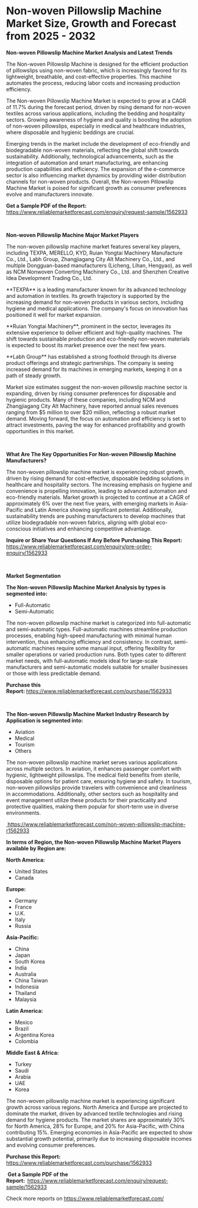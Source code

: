 <p><h1>Non-woven Pillowslip Machine Market Size, Growth and Forecast from 2025 - 2032</h1></p><p><strong>Non-woven Pillowslip Machine Market Analysis and Latest Trends</strong></p>
<p><p>The Non-woven Pillowslip Machine is designed for the efficient production of pillowslips using non-woven fabric, which is increasingly favored for its lightweight, breathable, and cost-effective properties. This machine automates the process, reducing labor costs and increasing production efficiency.</p><p>The Non-woven Pillowslip Machine Market is expected to grow at a CAGR of 11.7% during the forecast period, driven by rising demand for non-woven textiles across various applications, including the bedding and hospitality sectors. Growing awareness of hygiene and quality is boosting the adoption of non-woven pillowslips, especially in medical and healthcare industries, where disposable and hygienic beddings are crucial.</p><p>Emerging trends in the market include the development of eco-friendly and biodegradable non-woven materials, reflecting the global shift towards sustainability. Additionally, technological advancements, such as the integration of automation and smart manufacturing, are enhancing production capabilities and efficiency. The expansion of the e-commerce sector is also influencing market dynamics by providing wider distribution channels for non-woven products. Overall, the Non-woven Pillowslip Machine Market is poised for significant growth as consumer preferences evolve and manufacturers innovate.</p></p>
<p><strong>Get a Sample PDF of the Report:&nbsp;</strong> <a href="https://www.reliablemarketforecast.com/enquiry/request-sample/1562933?utm_campaign=2750&utm_medium=2&utm_source=Github&utm_content=ia&utm_term=11042025&utm_id=non-woven-pillowslip-machine">https://www.reliablemarketforecast.com/enquiry/request-sample/1562933</a></p>
<p>&nbsp;</p>
<p><strong>Non-woven Pillowslip Machine Major Market Players</strong></p>
<p><p>The non-woven pillowslip machine market features several key players, including TEXPA, MERELLO, KYD, Ruian Yongtai Machinery Manufacture Co., Ltd., Labh Group, Zhangjiagang City Alt Machinery Co., Ltd., and multiple Dongguan-based manufacturers (Licheng, Lihan, Hengyao), as well as NCM Nonwoven Converting Machinery Co., Ltd. and Shenzhen Creative Idea Development Trading Co., Ltd. </p><p>**TEXPA** is a leading manufacturer known for its advanced technology and automation in textiles. Its growth trajectory is supported by the increasing demand for non-woven products in various sectors, including hygiene and medical applications. The company's focus on innovation has positioned it well for market expansion.</p><p>**Ruian Yongtai Machinery**, prominent in the sector, leverages its extensive experience to deliver efficient and high-quality machines. The shift towards sustainable production and eco-friendly non-woven materials is expected to boost its market presence over the next few years.</p><p>**Labh Group** has established a strong foothold through its diverse product offerings and strategic partnerships. The company is seeing increased demand for its machines in emerging markets, keeping it on a path of steady growth.</p><p>Market size estimates suggest the non-woven pillowslip machine sector is expanding, driven by rising consumer preferences for disposable and hygienic products. Many of these companies, including NCM and Zhangjiagang City Alt Machinery, have reported annual sales revenues ranging from $5 million to over $20 million, reflecting a robust market demand. Moving forward, the focus on automation and efficiency is set to attract investments, paving the way for enhanced profitability and growth opportunities in this market.</p></p>
<p>&nbsp;</p>
<p><strong>What Are The Key Opportunities For Non-woven Pillowslip Machine Manufacturers?</strong></p>
<p><p>The non-woven pillowslip machine market is experiencing robust growth, driven by rising demand for cost-effective, disposable bedding solutions in healthcare and hospitality sectors. The increasing emphasis on hygiene and convenience is propelling innovation, leading to advanced automation and eco-friendly materials. Market growth is projected to continue at a CAGR of approximately 6% over the next five years, with emerging markets in Asia-Pacific and Latin America showing significant potential. Additionally, sustainability trends are pushing manufacturers to develop machines that utilize biodegradable non-woven fabrics, aligning with global eco-conscious initiatives and enhancing competitive advantage.</p></p>
<p><strong>Inquire or Share Your Questions If Any Before Purchasing This Report:</strong> <a href="https://www.reliablemarketforecast.com/enquiry/pre-order-enquiry/1562933?utm_campaign=2750&utm_medium=2&utm_source=Github&utm_content=ia&utm_term=11042025&utm_id=non-woven-pillowslip-machine">https://www.reliablemarketforecast.com/enquiry/pre-order-enquiry/1562933</a></p>
<p>&nbsp;</p>
<p><strong>Market Segmentation</strong></p>
<p><strong>The Non-woven Pillowslip Machine Market Analysis by types is segmented into:</strong></p>
<p><ul><li>Full-Automatic</li><li>Semi-Automatic</li></ul></p>
<p><p>The non-woven pillowslip machine market is categorized into full-automatic and semi-automatic types. Full-automatic machines streamline production processes, enabling high-speed manufacturing with minimal human intervention, thus enhancing efficiency and consistency. In contrast, semi-automatic machines require some manual input, offering flexibility for smaller operations or varied production runs. Both types cater to different market needs, with full-automatic models ideal for large-scale manufacturers and semi-automatic models suitable for smaller businesses or those with less predictable demand.</p></p>
<p><strong>Purchase this Report:&nbsp;</strong><a href="https://www.reliablemarketforecast.com/purchase/1562933?utm_campaign=2750&utm_medium=2&utm_source=Github&utm_content=ia&utm_term=11042025&utm_id=non-woven-pillowslip-machine">https://www.reliablemarketforecast.com/purchase/1562933</a></p>
<p>&nbsp;</p>
<p><strong>The Non-woven Pillowslip Machine Market Industry Research by Application is segmented into:</strong></p>
<p><ul><li>Aviation</li><li>Medical</li><li>Tourism</li><li>Others</li></ul></p>
<p><p>The non-woven pillowslip machine market serves various applications across multiple sectors. In aviation, it enhances passenger comfort with hygienic, lightweight pillowslips. The medical field benefits from sterile, disposable options for patient care, ensuring hygiene and safety. In tourism, non-woven pillowslips provide travelers with convenience and cleanliness in accommodations. Additionally, other sectors such as hospitality and event management utilize these products for their practicality and protective qualities, making them popular for short-term use in diverse environments.</p></p>
<p><a href="https://www.reliablemarketforecast.com/non-woven-pillowslip-machine-r1562933?utm_campaign=2750&utm_medium=2&utm_source=Github&utm_content=ia&utm_term=11042025&utm_id=non-woven-pillowslip-machine">&nbsp;https://www.reliablemarketforecast.com/non-woven-pillowslip-machine-r1562933</a></p>
<p><strong>In terms of Region, the Non-woven Pillowslip Machine Market Players available by Region are:</strong></p>
<p>
    <p> <strong> North America: </strong>
        <ul>
            <li>United States</li>
            <li>Canada</li>
        </ul>
        </p> 
    <p> <strong> Europe: </strong>
        <ul>
            <li>Germany</li>
            <li>France</li>
            <li>U.K.</li>
            <li>Italy</li>
            <li>Russia</li>
        </ul>
        </p> 
    <p> <strong> Asia-Pacific: </strong>
        <ul>
            <li>China</li>
            <li>Japan</li>
            <li>South Korea</li>
            <li>India</li>
            <li>Australia</li>
            <li>China Taiwan</li>
            <li>Indonesia</li>
            <li>Thailand</li>
            <li>Malaysia</li>
        </ul>
        </p> 
    <p> <strong> Latin America: </strong>
        <ul>
            <li>Mexico</li>
            <li>Brazil</li>
            <li>Argentina Korea</li>
            <li>Colombia</li>
        </ul>
        </p> 
    <p> <strong> Middle East & Africa: </strong>
        <ul>
            <li>Turkey</li>
            <li>Saudi</li>
            <li>Arabia</li>
            <li>UAE</li>
            <li>Korea</li>
        </ul>
    </p>
    </p>
<p><p>The non-woven pillowslip machine market is experiencing significant growth across various regions. North America and Europe are projected to dominate the market, driven by advanced textile technologies and rising demand for hygiene products. The market shares are approximately 30% for North America, 28% for Europe, and 20% for Asia-Pacific, with China contributing 15%. Emerging economies in Asia-Pacific are expected to show substantial growth potential, primarily due to increasing disposable incomes and evolving consumer preferences.</p></p>
<p><strong>Purchase this Report: </strong><a href="https://www.reliablemarketforecast.com/purchase/1562933?utm_campaign=2750&utm_medium=2&utm_source=Github&utm_content=ia&utm_term=11042025&utm_id=non-woven-pillowslip-machine">https://www.reliablemarketforecast.com/purchase/1562933</a></p>
<p>&nbsp;<strong>Get a Sample PDF of the Report:&nbsp;&nbsp;</strong><a href="https://www.reliablemarketforecast.com/enquiry/request-sample/1562933?utm_campaign=2750&utm_medium=2&utm_source=Github&utm_content=ia&utm_term=11042025&utm_id=non-woven-pillowslip-machine">https://www.reliablemarketforecast.com/enquiry/request-sample/1562933</a></p>
<p><strong></strong></p>
<p>Check more reports on <a href="https://www.reliablemarketforecast.com/?utm_campaign=2750&utm_medium=2&utm_source=Github&utm_content=ia&utm_term=11042025&utm_id=non-woven-pillowslip-machine">https://www.reliablemarketforecast.com/</a></p>
